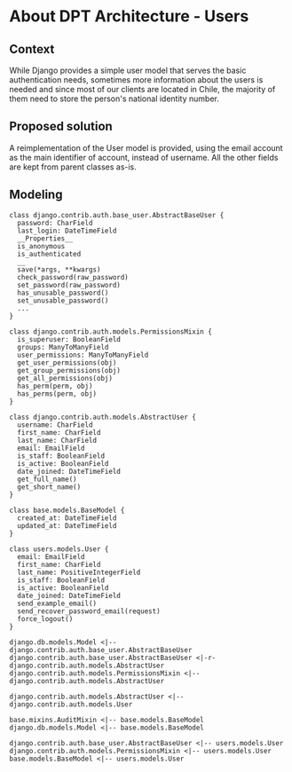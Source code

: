 # About DPT Architecture - Users

## Context

While Django provides a simple user model that serves the basic authentication needs, sometimes more information about the users is needed and since most of our clients are located in Chile, the majority of them need to store the person's national identity number.

## Proposed solution

A reimplementation of the User model is provided, using the email account as the main identifier of account, instead of username. All the other fields are kept from parent classes as-is.

## Modeling

```plantuml
class django.contrib.auth.base_user.AbstractBaseUser {
  password: CharField
  last_login: DateTimeField
  __Properties__
  is_anonymous
  is_authenticated
  __
  save(*args, **kwargs)
  check_password(raw_password)
  set_password(raw_password)
  has_unusable_password()
  set_unusable_password()
  ...
}

class django.contrib.auth.models.PermissionsMixin {
  is_superuser: BooleanField
  groups: ManyToManyField
  user_permissions: ManyToManyField
  get_user_permissions(obj)
  get_group_permissions(obj)
  get_all_permissions(obj)
  has_perm(perm, obj)
  has_perms(perm, obj)
}

class django.contrib.auth.models.AbstractUser {
  username: CharField
  first_name: CharField
  last_name: CharField
  email: EmailField
  is_staff: BooleanField
  is_active: BooleanField
  date_joined: DateTimeField
  get_full_name()
  get_short_name()
}

class base.models.BaseModel {
  created_at: DateTimeField
  updated_at: DateTimeField
}

class users.models.User {
  email: EmailField
  first_name: CharField
  last_name: PositiveIntegerField
  is_staff: BooleanField
  is_active: BooleanField
  date_joined: DateTimeField
  send_example_email()
  send_recover_password_email(request)
  force_logout()
}

django.db.models.Model <|-- django.contrib.auth.base_user.AbstractBaseUser
django.contrib.auth.base_user.AbstractBaseUser <|-r- django.contrib.auth.models.AbstractUser
django.contrib.auth.models.PermissionsMixin <|-- django.contrib.auth.models.AbstractUser

django.contrib.auth.models.AbstractUser <|-- django.contrib.auth.models.User

base.mixins.AuditMixin <|-- base.models.BaseModel
django.db.models.Model <|-- base.models.BaseModel

django.contrib.auth.base_user.AbstractBaseUser <|-- users.models.User
django.contrib.auth.models.PermissionsMixin <|-- users.models.User
base.models.BaseModel <|-- users.models.User
```

